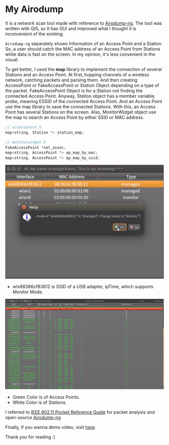 # My Airodump

It is a network scan tool made with reference to [Airodump-ng](https://www.aircrack-ng.org/doku.php?id=airodump-ng). The tool was written with Qt5, so It has GUI and improved what I thought it is inconvenient of the existing.

`Airodump-ng` separately shows Information of an Access Point and a Station. So, a user should catch the MAC address of an Access Point from Stations while data is fast on the screen. In my opinion, it's less convenient in the visual.

To get better, I used the **map** library to implement the connection of several Stations and an Access Point. At first, hopping channels of a wireless network, catching packets and parsing them. And then creating AccessPoint or FakeAccessPoint or Station Object depending on a type of the packet. FakeAccessPoint Object is for a Station not finding the connected Access Point. Anyway, Station object has a member variable, probe, meaning ESSID of the connected Access Point. And an Access Point use the map library to save the connected Stations. With this, an Access Point has several Stations on the screen. Also, MonitorWidget object use the map to search an Access Point by either SSID or MAC address.

``` C++
// accesspoint.h
map<string, Station *> station_map;
```

``` C++
// monitorwidget.h
FakeAccessPoint *not_assoc;
map<string, AccessPoint *> ap_map_by_mac;
map<string, AccessPoint *> ap_map_by_ssid;
```

![1](./1.png?raw=true)

- wlx88366cf83612 is SSID of a USB adapter, ipTime, which supports Monitor Mode.

![2](./2.png?raw=true)

- Green Color is of Access Points.
- White Color is of Stations.

I referred to [IEEE 802.11 Pocket Reference Guide](https://www.willhackforsushi.com/papers/80211_Pocket_Reference_Guide.pdf) for packet analysis and open-source [Airodump-ng](https://github.com/aircrack-ng/aircrack-ng/tree/master/src/airodump-ng)

Finally, if you wanna demo video, visit [here](https://drive.google.com/open?id=1fbHPsbR8MjIQkSFfSypQ9-A678Ofgg0o).

Thank you for reading :)